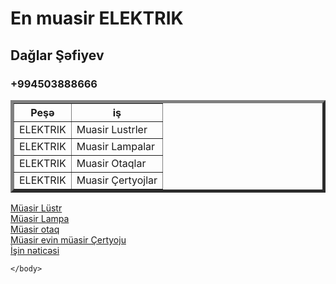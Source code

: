 <html>
    <title>MUASIR ELEKTRIK</title>
    <body>
        <h1>En muasir ELEKTRIK</h1>
        <h2>Dağlar Şəfiyev</h2>
        <h3>+994503888666</h3>
    </body>
    <table  border="5">
    <tr>
        <th>Peşə</th>
        <th>iş</th>
    </tr>
    <tr>
        <td>ELEKTRIK</td>
        <td>Muasir Lustrler</td>
    </tr>
    <tr>
        <td>ELEKTRIK</td>
        <TD>Muasir Lampalar </TD>
    </tr>
    <tr>
        <td>ELEKTRIK</td>
        <td>Muasir Otaqlar</td>
    </tr>
    <tr>
        <td>ELEKTRIK</td>
        <TD>Muasir Çertyojlar</TD>
    </tr>
    </table>
 <head>
    <style>
        body{
            background-repeat: no-repeat;
            background-size: 100% 100%;
        }
    </style>
 </head>
    <body background="imgs/Paint M E.png" vlink="blue" link="green" alink="red">
          <a href="imgs/Screenshot 2023-11-23 234127.png">Müasir Lüstr</a> 
          <br>
          <a href="imgs/Screenshot 2023-11-24 002525.png">Müasir Lampa</a>
          <br>
          <a href="imgs/Screenshot 2023-11-23 234833.png">Müasir otaq</a>
          <br>
          <a href="imgs/Screenshot 2023-11-23 234817.png">Müasir evin müasir Çertyoju</a>
          <br>
          <a href="Vids/WhatsApp Video 2023-11-24 at 00.32.26.mp4">İşin nəticəsi</a>


    </body>
  






</html>
